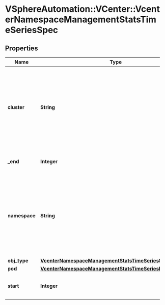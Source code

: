 # VSphereAutomation::VCenter::VcenterNamespaceManagementStatsTimeSeriesSpec

## Properties
Name | Type | Description | Notes
------------ | ------------- | ------------- | -------------
**cluster** | **String** | Cluster identifier for queries for a cluster. This field is optional and it is only relevant when the value of TimeSeries.Spec.obj-type is CLUSTER. When clients pass a value of this structure as a parameter, the field must be an identifier for the resource type: ClusterComputeResource. When operations return a value of this structure as a result, the field will be an identifier for the resource type: ClusterComputeResource. | [optional] 
**_end** | **Integer** | UNIX timestamp value indicating when the requested series of statistical samples should end. https://en.wikipedia.org/wiki/Unix_time | 
**namespace** | **String** | Namespace name for queries for a namespace. This field is optional and it is only relevant when the value of TimeSeries.Spec.obj-type is NAMESPACE. When clients pass a value of this structure as a parameter, the field must be an identifier for the resource type: vcenter.namespaces.Instance. When operations return a value of this structure as a result, the field will be an identifier for the resource type: vcenter.namespaces.Instance. | [optional] 
**obj_type** | [**VcenterNamespaceManagementStatsTimeSeriesSpecObjType**](VcenterNamespaceManagementStatsTimeSeriesSpecObjType.md) |  | 
**pod** | [**VcenterNamespaceManagementStatsTimeSeriesPodIdentifier**](VcenterNamespaceManagementStatsTimeSeriesPodIdentifier.md) |  | [optional] 
**start** | **Integer** | UNIX timestamp value indicating when the requested series of statistical samples should begin. https://en.wikipedia.org/wiki/Unix_time | 


